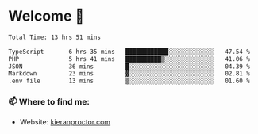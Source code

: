 # Welcome 🦘

<!--START_SECTION:waka-->

```txt
Total Time: 13 hrs 51 mins

TypeScript       6 hrs 35 mins   ████████████░░░░░░░░░░░░░   47.54 %
PHP              5 hrs 41 mins   ██████████▒░░░░░░░░░░░░░░   41.06 %
JSON             36 mins         █░░░░░░░░░░░░░░░░░░░░░░░░   04.39 %
Markdown         23 mins         ▓░░░░░░░░░░░░░░░░░░░░░░░░   02.81 %
.env file        13 mins         ▒░░░░░░░░░░░░░░░░░░░░░░░░   01.60 %
```

<!--END_SECTION:waka-->

### 📫 Where to find me:

-   Website: [kieranproctor.com](https://kieranproctor.com/)
